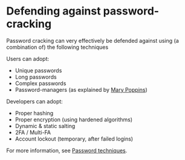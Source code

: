 # Defending against password-cracking

Password cracking can very effectively be defended against using (a combination of) the following techniques

Users can adopt:
* Unique passwords
* Long passwords
* Complex passwords
* Password-managers (as explained by [Mary Poppins](https://www.youtube.com/watch?v=IgCHcuCw_RQ))

Developers can adopt:
* Proper hashing
* Proper encryption (using hardened algorithms)
* Dynamic & static salting
* 2FA / Multi-FA
* Account lockout (temporary, after failed logins)

For more information, see [Password techniques](./techniques/passwords/README.md).

